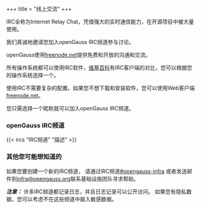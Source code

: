 +++
title = "线上交流"
+++

IRC全称为Internet Relay Chat，凭借强大的实时通信能力，在开源项目中被大量使用。

我们真诚地邀请您加入openGauss IRC频道参与讨论。

openGauss使用[freenode.net](https://freenode.net/)提供免费和开放的沟通和交流。

所有操作系统都可以使用IRC软件，[维基百科](https://zh.wikipedia.org/wiki/IRC)有IRC客户端的对比，您可以根据您的操作系统选择一个。

使用IRC不需要复杂的配置。如果您不想下载和安装软件，您可以使用Web客户端[freenode.net](https://freenode.net/)。

您只需选择一个昵称就可以加入openGauss IRC频道。

### openGauss IRC频道

{{< ircs "IRC频道" "描述" >}}

### 其他您可能想知道的

如果您要创建一个新的IRC频道，
请通过IRC频道[#opengauss-infra](https://webchat.freenode.net/#opengauss-infra)
或者发送邮件到<infra@opengauss.org>联系基础设施团队寻求帮助。

***注意：*** 许多IRC频道都记录日志，并且日志记录可以公开访问。
如果您有隐私数据，您可以考虑不在这些频道中敲入敏感数据。